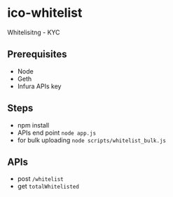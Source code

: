 # ico-whitelist

Whitelisitng - KYC

## Prerequisites
  - Node
  - Geth
  - Infura APIs key

## Steps
  - npm install
  - APIs end point `node app.js`
  - for bulk uploading `node scripts/whitelist_bulk.js`

## APIs
  - post `/whitelist`  
  - get `totalWhitelisted`
